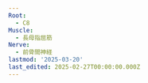 ```yaml
---
Root:
  - C8
Muscle:
  - 長母指屈筋
Nerve:
  - 前骨間神経
lastmod: '2025-03-20'
last_edited: 2025-02-27T00:00:00.000Z
---
```



